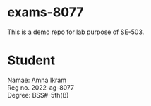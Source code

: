 # exams-8077
This is a demo repo for lab purpose of SE-503.
# Student
Namae: Amna Ikram  
Reg no. 2022-ag-8077  
Degree: BSS#-5th(B)  

